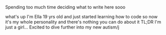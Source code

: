 Spending too much time deciding what to write here sooo

what's up I'm Ella 19 yrs old and just started learning how to code so now it's my whole personality and there's nothing you can do about it
TL;DR I'm just a girl...
Excited to dive further into my new autism/j
